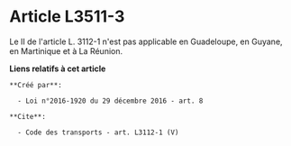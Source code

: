 # Article L3511-3

Le II de l'article L. 3112-1 n'est pas applicable en Guadeloupe, en Guyane, en Martinique et à La Réunion.

**Liens relatifs à cet article**

	**Créé par**:

	  - Loi n°2016-1920 du 29 décembre 2016 - art. 8

	**Cite**:

	  - Code des transports - art. L3112-1 (V)
